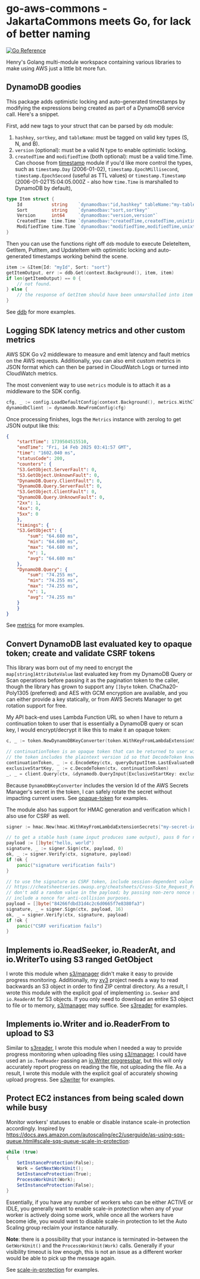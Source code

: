 # go-aws-commons - JakartaCommons meets Go, for lack of better naming

[![Go Reference](https://pkg.go.dev/badge/github.com/nguyengg/go-aws-commons.svg)](https://pkg.go.dev/github.com/nguyengg/go-aws-commons)

Henry's Golang multi-module workspace containing various libraries to make using AWS just a little bit more fun.

## DynamoDB goodies

This package adds optimistic locking and auto-generated timestamps by modifying the expressions being created as part of
a DynamoDB service call. Here's a snippet.

First, add new tags to your struct that can be parsed by `ddb` module:
1. `hashkey`, `sortkey`, and `tableName`: must be tagged on valid key types (S, N, and B).
2. `version` (optional): must be a valid N type to enable optimistic locking.
3. `createdTime` and `modifiedTime` (both optional): must be a valid time.Time. Can choose from
   [timestamp](ddb/timestamp) module if you'd like more control the types, such as `timestamp.Day` (2006-01-02),
   `timestamp.EpochMillisecond`, `timestamp.EpochSecond` (useful as TTL values) or `timestamp.Timestamp`
   (2006-01-02T15:04:05.000Z - also how `time.Time` is marshalled to DynamoDB by default),
```go
type Item struct {
	Id           string    `dynamodbav:"id,hashkey" tableName:"my-table"`
	Sort         string    `dynamodbav:"sort,sortkey"`
	Version      int64     `dynamodbav:"version,version"`
	CreatedTime  time.Time `dynamodbav:"createdTime,createdTime,unixtime"`
	ModifiedTime time.Time `dynamodbav:"modifiedTime,modifiedTime,unixtime"`
}
```

Then you can use the functions right off `ddb` module to execute DeleteItem, GetItem, PutItem, and UpdateItem with
optimistic locking and auto-generated timestamps working behind the scene.
```go
item := &Item{Id: "myId", Sort: "sort"}
getItemOutput, err := ddb.Get(context.Background(), item, item)
if len(getItemOutput) == 0 {
	// not found.
} else {
	// the response of GetItem should have been unmarshalled into item for me.
}
```

See [ddb](ddb) for more examples.

## Logging SDK latency metrics and other custom metrics

AWS SDK Go v2 middleware to measure and emit latency and fault metrics on the AWS requests. Additionally, you can also
emit custom metrics in JSON format which can then be parsed in CloudWatch Logs or turned into CloudWatch metrics.

The most convenient way to use `metrics` module is to attach it as a middleware to the SDK config.
```go
cfg, _ := config.LoadDefaultConfig(context.Background(), metrics.WithClientSideMetrics())
dynamodbClient := dynamodb.NewFromConfig(cfg)
```

Once processing finishes, logs the `Metrics` instance with zerolog to get JSON output like this:
```json
{
    "startTime": 1739504515510,
    "endTime": "Fri, 14 Feb 2025 03:41:57 GMT",
    "time": "1602.040 ms",
    "statusCode": 200,
    "counters": {
	"S3.GetObject.ServerFault": 0,
	"S3.GetObject.UnknownFault": 0,
	"DynamoDB.Query.ClientFault": 0,
	"DynamoDB.Query.ServerFault": 0,
	"S3.GetObject.ClientFault": 0,
	"DynamoDB.Query.UnknownFault": 0,
	"2xx": 1,
	"4xx": 0,
	"5xx": 0
    },
    "timings": {
	"S3.GetObject": {
	    "sum": "64.680 ms",
	    "min": "64.680 ms",
	    "max": "64.680 ms",
	    "n": 1,
	    "avg": "64.680 ms"
	},
	"DynamoDB.Query": {
	    "sum": "74.255 ms",
	    "min": "74.255 ms",
	    "max": "74.255 ms",
	    "n": 1,
	    "avg": "74.255 ms"
	}
    }
}
```

See [metrics](metrics) for more examples.

## Convert DynamoDB last evaluated key to opaque token; create and validate CSRF tokens

This library was born out of my need to encrypt the `map[string]AttributeValue` last evaluated key from my DynamoDB
Query or Scan operations before passing it as the pagination token to the caller, though the library has grown to
support any `[]byte` token. ChaCha20-Poly1305 (preferred) and AES with GCM encryption are available, and you can either
provide a key statically, or from AWS Secrets Manager to get rotation support for free.

My API back-end uses Lambda Function URL so when I have to return a continuation token to user that is essentially a
DynamoDB query or scan key, I would encrypt/decrypt it like this to make it an opaque token:
```go
c, _ := token.NewDynamoDBKeyConverter(token.WithKeyFromLambdaExtensionSecrets("my-secret-id"))

// continuationToken is an opaque token that can be returned to user without leaking details about the table.
// the token includes the plaintext version id so that DecodeToken knows which key to use.
continuationToken, _ := c.EncodeKey(ctx, queryOutputItem.LastEvaluatedKey)
exclusiveStartKey, _ := c.DecodeToken(ctx, continuationToken)
_, _ = client.Query(ctx, &dynamodb.QueryInput{ExclusiveStartKey: exclusiveStartKey})
```

Because `DynamoDBKeyConverter` includes the version Id of the AWS Secrets Manager's secret in the token, I can safely
rotate the secret without impacting current users. See [opaque-token](opaque-token) for examples.

The module also has support for HMAC generation and verification which I also use for CSRF as well.
```go
signer := hmac.New(hmac.WithKeyFromLambdaExtensionSecrets("my-secret-id"))

// to get a stable hash (same input produces same output), pass 0 for nonce size.
payload := []byte("hello, world")
signature, _ := signer.Sign(ctx, payload, 0)
ok, _ := signer.Verify(ctx, signature, payload)
if !ok {
	panic("signature verification fails")
}

// to use the signature as CSRF token, include session-dependent value according to
// https://cheatsheetseries.owasp.org/cheatsheets/Cross-Site_Request_Forgery_Prevention_Cheat_Sheet.html#pseudo-code-for-implementing-hmac-csrf-tokens.
// don't add a random value in the payload; by passing non-zero nonce size, the generated token will already
// include a nonce for anti-collision purposes.
payload = []byte("84266fdbd31d4c2c6d0665f7e8380fa3")
signature, _ = signer.Sign(ctx, payload, 16)
ok, _ = signer.Verify(ctx, signature, payload)
if !ok {
	panic("CSRF verification fails")
}
```

## Implements io.ReadSeeker, io.ReaderAt, and io.WriterTo using S3 ranged GetObject

I wrote this module when [s3/manager](https://pkg.go.dev/github.com/aws/aws-sdk-go-v2/feature/s3/manager) didn't make it
easy to provide progress monitoring. Additionally, my [xy3](https://github.com/nguyengg/xy3) project needs a way to read
backwards an S3 object in order to find ZIP central directory. As a result, I wrote this module with the explicit goal
of implementing `io.Seeker` and `io.ReaderAt` for S3 objects. If you only need to download an entire S3 object to file
or to memory, [s3/manager](https://pkg.go.dev/github.com/aws/aws-sdk-go-v2/feature/s3/manager) may suffice. See
[s3reader](s3reader) for examples.

## Implements io.Writer and io.ReaderFrom to upload to S3

Similar to [s3reader](s3reader), I wrote this module when I needed a way to provide progress monitoring when uploading
files using [s3/manager](https://pkg.go.dev/github.com/aws/aws-sdk-go-v2/feature/s3/manager). I could have used an
`io.TeeReader` passing an [io.Writer progressbar](https://github.com/schollz/progressbar/v3), but this will only
accurately report progress on reading the file, not uploading the file. As a result, I wrote this module with the
explicit goal of accurately showing upload progress. See [s3writer](s3writer) for examples.

## Protect EC2 instances from being scaled down while busy

Monitor workers' statuses to enable or disable instance scale-in protection accordingly. Inspired by
https://docs.aws.amazon.com/autoscaling/ec2/userguide/as-using-sqs-queue.html#scale-sqs-queue-scale-in-protection:

```java
while (true)
{
    SetInstanceProtection(False);
    Work = GetNextWorkUnit();
    SetInstanceProtection(True);
    ProcessWorkUnit(Work);
    SetInstanceProtection(False);
}
```

Essentially, if you have any number of workers who can be either ACTIVE or IDLE, you generally want to enable scale-in
protection when any of your worker is actively doing some work, while once all the workers have become idle, you would
want to disable scale-in protection to let the Auto Scaling group reclaim your instance naturally.

**Note**: there is a possibility that your instance is terminated in-between the `GetWorkUnit()` and the
`ProcessWorkUnit(Work)` calls. Generally if your visibility timeout is low enough, this is not an issue as a different
worker would be able to pick up the message again.

See [scale-in-protection](scale-in-protection) for examples.
